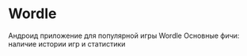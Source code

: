 # Wordle

Андроид приложение для популярной игры Wordle
Основные фичи: наличие истории игр и статистики
